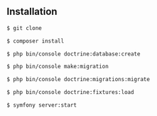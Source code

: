 
Installation
------------

```bash
$ git clone
```


```bash
$ composer install
```

```bash
$ php bin/console doctrine:database:create
```

```bash
$ php bin/console make:migration
```

```bash
$ php bin/console doctrine:migrations:migrate
```

```bash
$ php bin/console doctrine:fixtures:load
```

```bash
$ symfony server:start
```
